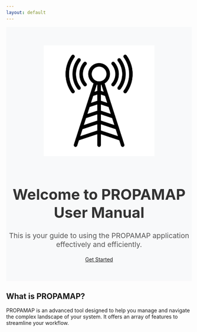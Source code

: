```yaml
---
layout: default
---
```


<head>
  <!-- Enlace a Bootstrap desde un CDN -->
  <link rel="stylesheet" href="https://stackpath.bootstrapcdn.com/bootstrap/4.5.2/css/bootstrap.min.css">
  <style>
    .hero-section {
      background-color: #f8f9fa;
      padding: 50px 0;
      text-align: center;
    }
    .hero-section img {
      max-width: 300px;
      margin-bottom: 20px;
    }
    .hero-section h1 {
      font-size: 2.5rem;
      font-weight: bold;
      color: #333;
    }
    .hero-section p {
      font-size: 1.2rem;
      color: #555;
    }
  </style>
</head>

<!-- Sección Hero -->
<div class="hero-section">
  <img src="images/antenna.png" alt="Antena" class="img-fluid">
  <h1>Welcome to PROPAMAP User Manual</h1>
  <p>This is your guide to using the PROPAMAP application effectively and efficiently.</p>
  <a href="indice.html" class="btn btn-primary btn-lg">Get Started</a>
</div>

<!-- Información adicional -->
<div class="container mt-5">
  <h2>What is PROPAMAP?</h2>
  <p>PROPAMAP is an advanced tool designed to help you manage and navigate the complex landscape of your system. It offers an array of features to streamline your workflow.</p>
</div>

